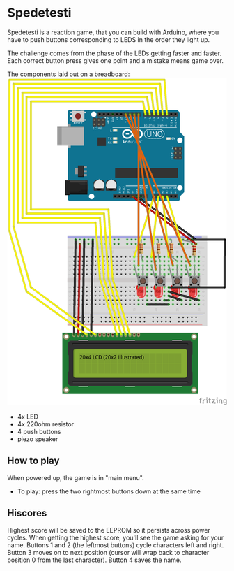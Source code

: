 # Spedetesti

Spedetesti is a reaction game, that you can build with Arduino,
where you have to push buttons corresponding to LEDS in the order they light up.

The challenge comes from the phase of the LEDs getting faster and faster.
Each correct button press gives one point and a mistake means game over.

The components laid out on a breadboard:
![BB](spedepeli_bb.png?raw=true)

- 4x LED
- 4x 220ohm resistor
- 4 push buttons
- piezo speaker

## How to play
When powered up, the game is in "main menu".

- To play: press the two rightmost buttons down at the same time

## Hiscores
Highest score will be saved to the EEPROM so it persists across power cycles.
When getting the highest score, you'll see the game asking for your name.
Buttons 1 and 2 (the leftmost buttons) cycle characters left and right.
Button 3 moves on to next position (cursor will wrap back to character position
0 from the last character). Button 4 saves the name.


